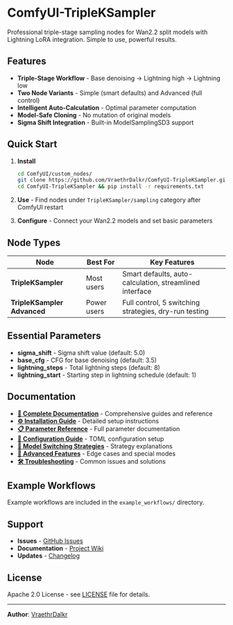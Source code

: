 # ComfyUI-TripleKSampler

Professional triple-stage sampling nodes for Wan2.2 split models with Lightning LoRA integration. Simple to use, powerful results.

## Features

- **Triple-Stage Workflow** - Base denoising → Lightning high → Lightning low
- **Two Node Variants** - Simple (smart defaults) and Advanced (full control)
- **Intelligent Auto-Calculation** - Optimal parameter computation
- **Model-Safe Cloning** - No mutation of original models
- **Sigma Shift Integration** - Built-in ModelSamplingSD3 support

## Quick Start

1. **Install**
   ```bash
   cd ComfyUI/custom_nodes/
   git clone https://github.com/VraethrDalkr/ComfyUI-TripleKSampler.git
   cd ComfyUI-TripleKSampler && pip install -r requirements.txt
   ```

2. **Use** - Find nodes under `TripleKSampler/sampling` category after ComfyUI restart

3. **Configure** - Connect your Wan2.2 models and set basic parameters

## Node Types

| Node | Best For | Key Features |
|------|----------|--------------|
| **TripleKSampler** | Most users | Smart defaults, auto-calculation, streamlined interface |
| **TripleKSampler Advanced** | Power users | Full control, 5 switching strategies, dry-run testing |

## Essential Parameters

- **sigma_shift** - Sigma shift value (default: 5.0)
- **base_cfg** - CFG for base denoising (default: 3.5)
- **lightning_steps** - Total lightning steps (default: 8)
- **lightning_start** - Starting step in lightning schedule (default: 1)

## Documentation

- **[📖 Complete Documentation](../../wiki)** - Comprehensive guides and reference
- **[⚙️ Installation Guide](../../wiki/Installation-Guide)** - Detailed setup instructions
- **[📋 Parameter Reference](../../wiki/Parameter-Reference)** - Full parameter documentation
- **[🔧 Configuration Guide](../../wiki/Configuration-Guide)** - TOML configuration setup
- **[🎯 Model Switching Strategies](../../wiki/Model-Switching-Strategies)** - Strategy explanations
- **[🚀 Advanced Features](../../wiki/Advanced-Features)** - Edge cases and special modes
- **[🛠️ Troubleshooting](../../wiki/Troubleshooting)** - Common issues and solutions

## Example Workflows

Example workflows are included in the `example_workflows/` directory.

## Support

- **Issues** - [GitHub Issues](https://github.com/VraethrDalkr/ComfyUI-TripleKSampler/issues)
- **Documentation** - [Project Wiki](../../wiki)
- **Updates** - [Changelog](CHANGELOG.md)

## License

Apache 2.0 License - see [LICENSE](LICENSE) file for details.

---

**Author**: [VraethrDalkr](https://github.com/VraethrDalkr)